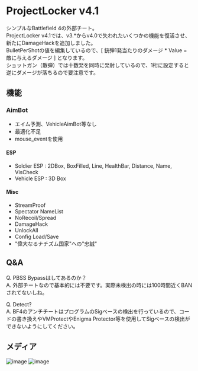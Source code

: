 # ProjectLocker v4.1
シンプルなBattlefield 4の外部チート。  
ProjectLocker v4.1では、v3.*からv4.0で失われたいくつかの機能を復活させ、新たにDamageHackを追加しました。  
BulletPerShotの値を編集しているので、[ 銃弾1発当たりのダメージ * Value = 敵に与えるダメージ ] となります。  
ショットガン（散弾）では十数発を同時に発射しているので、1桁に設定すると逆にダメージが落ちるので要注意です。

## 機能
### AimBot
* エイム予測、VehicleAimBot等なし
* 最適化不足
* mouse_eventを使用
#### ESP
* Soldier ESP : 2DBox, BoxFilled, Line, HealthBar, Distance, Name, VisCheck
* Vehicle ESP : 3D Box
#### Misc
* StreamProof
* Spectator NameList
* NoRecoil/Spread
* DamageHack
* UnlockAll
* Config Load/Save
* "偉大なるナチズム国家"への"忠誠"

## Q&A
Q. PBSS Bypassはしてあるのか？  
A. 外部チートなので基本的には不要です。実際未検出の時には100時間近くBANされてないしね。

Q. Detect?  
A. BF4のアンチチートはプログラムのSigベースの検出を行っているので、コードの書き換えやVMProtectやEnigma Protector等を使用してSigベースの検出ができないようにしてください。  

## メディア
![image](https://github.com/TheKawaiiNeko/BF4-External/assets/159750768/1ae0bf8b-decd-493a-afc6-704e0cf6a2ef)
![image](https://github.com/TheKawaiiNeko/BF4-External/assets/159750768/9f3e069e-572f-4695-8e1b-8409fae52f05)
